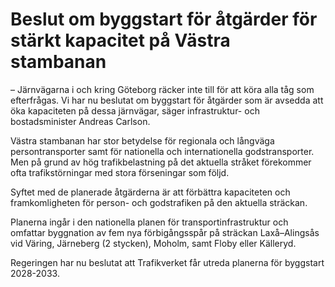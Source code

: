 # Beslut om byggstart för åtgärder för stärkt kapacitet på Västra stambanan

– Järnvägarna i och kring Göteborg räcker inte till för att köra alla tåg som efterfrågas. Vi har nu beslutat om byggstart för åtgärder som är avsedda att öka kapaciteten på dessa järnvägar, säger infrastruktur- och bostadsminister Andreas Carlson.

Västra stambanan har stor betydelse för regionala och långväga persontransporter samt för nationella och internationella godstransporter. Men på grund av hög trafikbelastning på det aktuella stråket förekommer ofta trafikstörningar med stora förseningar som följd.

Syftet med de planerade åtgärderna är att förbättra kapaciteten och framkomligheten för person- och godstrafiken på den aktuella sträckan.

Planerna ingår i den nationella planen för transportinfrastruktur och omfattar byggnation av fem nya förbigångsspår på sträckan Laxå–Alingsås vid Väring, Järneberg (2 stycken), Moholm, samt Floby eller Källeryd.

Regeringen har nu beslutat att Trafikverket får utreda planerna för byggstart 2028-2033.
